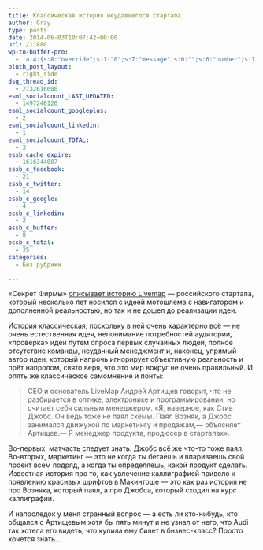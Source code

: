 ```yaml
---
title: Классическая история неудавшегося стартапа
author: Gray
type: posts
date: 2014-06-03T10:07:42+00:00
url: /11880
wp-to-buffer-pro:
  - 'a:4:{s:8:"override";s:1:"0";s:7:"message";s:0:"";s:6:"number";s:1:"1";s:16:"alternateMessage";s:0:"";}'
bluth_post_layout:
  - right_side
dsq_thread_id:
  - 2732616606
esml_socialcount_LAST_UPDATED:
  - 1497246126
esml_socialcount_googleplus:
  - 2
esml_socialcount_linkedin:
  - 1
esml_socialcount_TOTAL:
  - 3
essb_cache_expire:
  - 1616344007
essb_c_facebook:
  - 21
essb_c_twitter:
  - 14
essb_c_google:
  - 4
essb_c_linkedin:
  - 2
essb_c_buffer:
  - 8
essb_c_total:
  - 35
categories:
  - Без рубрики

---
```








&#171;Секрет Фирмы&#187; <a href="http://kommersant.ru/doc/2469373" target="_blank">описывает историю Livemap</a> — российского стартапа, который несколько лет носился с идеей мотошлема с навигатором и дополненной реальностью, но так и не дошел до реализации идеи.

История классическая, поскольку в ней очень характерно всё — не очень естественная идея, непонимание потребностей аудитории, &#171;проверка&#187; идеи путем опроса первых случайных людей, полное отсутствие команды, неудачный менеджмент и, наконец, упрямый автор идеи, который напрочь игнорирует объективную реальность и прёт напролом, свято веря, что это мир вокруг не очень правильный. И опять же классическое самомнение и понты:

> CEO и основатель LiveMap Андрей Артищев говорит, что не разбирается в оптике, электронике и программировании, но считает себя сильным менеджером. &#171;Я, наверное, как Стив Джобс. Он ведь тоже не паял схемы. Паял Возняк, а Джобс занимался движухой по маркетингу и продажам,— объясняет Артищев.— Я менеджер продукта, продюсер в стартапах&#187;.

Во-первых, матчасть следует знать. Джобс всё же что-то тоже паял. Во-вторых, маркетинг — это не когда ты бегаешь и впариваешь свой проект всем подряд, а когда ты определяешь, какой продукт сделать. Известная история про то, как увлечение каллиграфией привело к появлению красивых шрифтов в Макинтоше — это как раз история не про Возняка, который паял, а про Джобса, который сходил на курс каллиграфии.

И напоследок у меня странный вопрос — а есть ли кто-нибудь, кто общался с Артищевым хотя бы пять минут и не узнал от него, что Audi так хотела его видеть, что купила ему билет в бизнес-класс? Просто хочется знать…